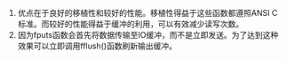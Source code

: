 1. 优点在于良好的移植性和较好的性能。移植性得益于这些函数都遵照ANSI C标准。而较好的性能得益于缓冲的利用，可以有效减少读写次数。
2. 因为fputs函数会首先将数据传输至IO缓冲，而不是立即发送。为了达到这种效果可以立即调用fflush()函数刷新输出缓冲。